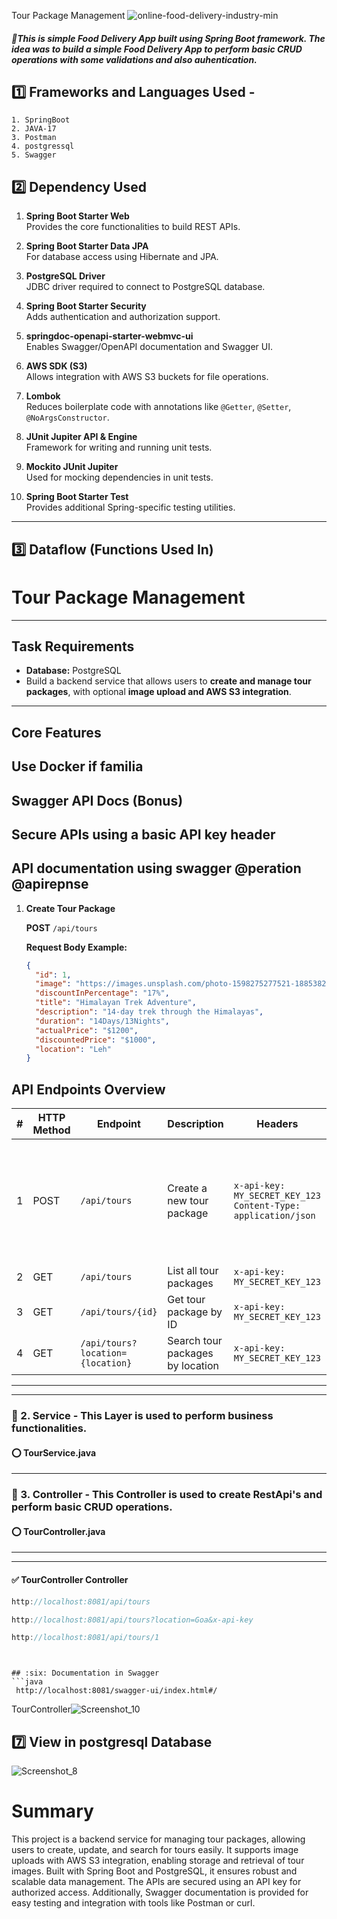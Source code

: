 Tour Package Management ![online-food-delivery-industry-min](https://github.com/DeepakKDEV/ApicrudOperation/assets/142679882/11625f4d-3afe-4a4f-a634-7d9a1bf6114f)
   
   ##### 🔸This is simple Food Delivery App built using Spring Boot framework. The idea was to build  a simple Food Delivery App to perform basic CRUD operations                  with some validations and also auhentication.
## :one: Frameworks and Languages Used -
    1. SpringBoot
    2. JAVA-17
    3. Postman
    4. postgressql
    5. Swagger
    
## :two: Dependency Used
   1. **Spring Boot Starter Web**  
   Provides the core functionalities to build REST APIs.

2. **Spring Boot Starter Data JPA**  
   For database access using Hibernate and JPA.

3. **PostgreSQL Driver**  
   JDBC driver required to connect to PostgreSQL database.

4. **Spring Boot Starter Security**  
   Adds authentication and authorization support.

5. **springdoc-openapi-starter-webmvc-ui**  
   Enables Swagger/OpenAPI documentation and Swagger UI.

6. **AWS SDK (S3)**  
   Allows integration with AWS S3 buckets for file operations.

7. **Lombok**  
   Reduces boilerplate code with annotations like `@Getter`, `@Setter`, `@NoArgsConstructor`.

8. **JUnit Jupiter API & Engine**  
   Framework for writing and running unit tests.

9. **Mockito JUnit Jupiter**  
   Used for mocking dependencies in unit tests.

10. **Spring Boot Starter Test**  
    Provides additional Spring-specific testing utilities.
-----------------------------------------------------------------------------------------------------------------------------------------------------------------------
## :three: Dataflow (Functions Used In)
# Tour Package Management 

---

## Task Requirements

- **Database:** PostgreSQL  
- Build a backend service that allows users to **create and manage tour packages**, with optional **image upload and AWS S3 integration**.

---

## Core Features
 ## Use Docker if familia
 ## Swagger API Docs (Bonus)
 ## Secure APIs using a basic API key header
 ## API documentation  using swagger @peration @apirepnse

1. **Create Tour Package**  

   **POST** `/api/tours`  

   **Request Body Example:**
   ```json
   {
     "id": 1,
     "image": "https://images.unsplash.com/photo-1598275277521-1885382d523a",
     "discountInPercentage": "17%",
     "title": "Himalayan Trek Adventure",
     "description": "14-day trek through the Himalayas",
     "duration": "14Days/13Nights",
     "actualPrice": "$1200",
     "discountedPrice": "$1000",
     "location": "Leh"
   }

## API Endpoints Overview

| # | HTTP Method | Endpoint | Description | Headers | Body Example |
|---|-------------|---------|-------------|---------|-------------|
| 1 | POST | `/api/tours` | Create a new tour package | `x-api-key: MY_SECRET_KEY_123`<br>`Content-Type: application/json` | ```json { "title": "Chennai Beach Holiday", "description": "A 5-day holiday package including beach parties, water sports, and sightseeing in Goa.", "duration": "5 Days / 4 Nights", "actualPrice": "18000", "discountedPrice": "13500", "discountInPercentage": "25", "location": "Goa", "imageUrl": "https://example.com/images/goa-beach.jpg" } ``` |
| 2 | GET | `/api/tours` | List all tour packages | `x-api-key: MY_SECRET_KEY_123` | N/A |
| 3 | GET | `/api/tours/{id}` | Get tour package by ID | `x-api-key: MY_SECRET_KEY_123` | N/A |
| 4 | GET | `/api/tours?location={location}` | Search tour packages by location | `x-api-key: MY_SECRET_KEY_123` | N/A |

-------------------------------------------------------

------------------------------------------------------------------------------------------------------------------------------------------------------------------

### :white_flower: 2. Service - This Layer is used to perform business functionalities.
#### :o: TourService.java



---------------------------------------------------------

### :white_flower: 3. Controller - This Controller is used to create RestApi's and perform basic CRUD operations.
#### :o: TourController.java

-------------------------------------------------
-------------------------------------------------------------------------------------------------------------------------------------------------------

#### :white_check_mark:  TourController Controller

```java
http://localhost:8081/api/tours
```
```java
http://localhost:8081/api/tours?location=Goa&x-api-key
```
```java
http://localhost:8081/api/tours/1
```
```


## :six: Documentation in Swagger
```java
 http://localhost:8081/swagger-ui/index.html#/
```
TourController![Screenshot_10](https://github.com/DeepakKDEV/FoodDelivery/assets/142679882/399bebb1-d5c0-43eb-8929-0e246b7c3337)


## :seven: View in postgresql Database

![Screenshot_8](https://github.com/DeepakKDEV/FoodDelivery/assets/142679882/c48a3e77-abeb-4fbd-a5ae-5ad440fd3254)





#  Summary
This project is a backend service for managing tour packages, allowing users to create, update, and search for tours easily. It supports image uploads with AWS S3 integration, enabling storage and retrieval of tour images. Built with Spring Boot and PostgreSQL, it ensures robust and scalable data management. The APIs are secured using an API key for authorized access. Additionally, Swagger documentation is provided for easy testing and integration with tools like Postman or curl.

             
